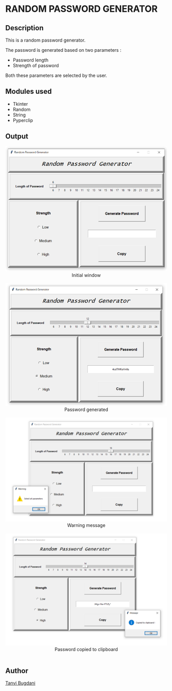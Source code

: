 # RANDOM PASSWORD GENERATOR

## Description
This is a random password generator.

The password is generated based on two parameters :
- Password length
- Strength of password

Both these parameters are selected by the user.

## Modules used

- Tkinter
- Random
- String
- Pyperclip

## Output
<p align="center">
  <img src="https://github.com/tanvi355/Tkinter-Projects/blob/main/Random%20Password%20Generator/1.PNG">
  <br>
  Initial window
  <br><br>
  <img src="https://github.com/tanvi355/Tkinter-Projects/blob/main/Random%20Password%20Generator/2.PNG">
  <br>
  Password generated
  <br><br>
  <img src="https://github.com/tanvi355/Tkinter-Projects/blob/main/Random%20Password%20Generator/3.PNG">
  <br>
  Warning message
  <br><br>
  <img src="https://github.com/tanvi355/Tkinter-Projects/blob/main/Random%20Password%20Generator/4.PNG">
  <br>
  Password copied to clipboard
  <br><br>
</p>

## Author
[Tanvi Bugdani](https://github.com/tanvi355)
